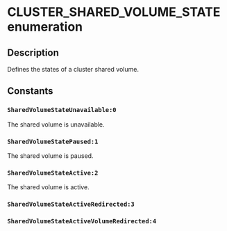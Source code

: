 # CLUSTER_SHARED_VOLUME_STATE enumeration

## Description

Defines the states of a cluster shared volume.

## Constants

### `SharedVolumeStateUnavailable:0`

The shared volume is unavailable.

### `SharedVolumeStatePaused:1`

The shared volume is paused.

### `SharedVolumeStateActive:2`

The shared volume is active.

### `SharedVolumeStateActiveRedirected:3`

### `SharedVolumeStateActiveVolumeRedirected:4`